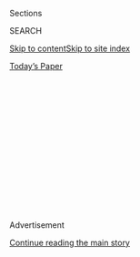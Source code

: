 <div id="app">

<div>

<div>

<div>

<div class="NYTAppHideMasthead css-1q2w90k e1suatyy0">

<div class="section css-ui9rw0 e1suatyy2">

<div class="css-eph4ug er09x8g0">

<div class="css-6n7j50">

</div>

<span class="css-1dv1kvn">Sections</span>

<div class="css-10488qs">

<span class="css-1dv1kvn">SEARCH</span>

</div>

[Skip to content](#site-content)[Skip to site
index](#site-index)

</div>

<div class="css-10698na e1huz5gh0">

</div>

</div>

<div id="masthead-bar-one" class="section hasLinks css-15hmgas e1csuq9d3">

<div class="css-uqyvli e1csuq9d0">

</div>

<div class="css-1uqjmks e1csuq9d1">

</div>

<div class="css-9e9ivx">

[](https://myaccount.nytimes3xbfgragh.onion/auth/login?response_type=cookie&client_id=vi)

</div>

<div class="css-1bvtpon e1csuq9d2">

[Today’s
Paper](https://www.nytimes3xbfgragh.onion/section/todayspaper)

</div>

</div>

</div>

</div>

<div data-aria-hidden="false">

<div id="site-content" data-role="main">

<div>

<div class="css-1aor85t" style="opacity:0.000000001;z-index:-1;visibility:hidden">

<div class="css-1hqnpie">

<div class="css-epjblv">

<span class="css-z6pdnw">How Much Is Anyone ‘Entitled’ To, in the
End?</span>

</div>

<div class="css-k008qs">

<div class="css-1iwv8en">

<span class="css-18z7m18"></span>

<div>

<div>

</div>

</div>

</div>

<span class="css-1n6z4y">https://nyti.ms/2sYXwcX</span>

<div class="css-1705lsu">

<div class="css-4xjgmj">

<div class="css-4skfbu" data-role="toolbar" data-aria-label="Social Media Share buttons, Save button, and Comments Panel with current comment count" data-testid="share-tools">

  - 
  - 
  - 
  - 
    
    <div class="css-6n7j50">
    
    </div>

  - 
  - 

</div>

</div>

</div>

</div>

</div>

</div>

<div class="css-13pd83m">

</div>

<div id="top-wrapper" class="css-1sy8kpn">

<div id="top-slug" class="css-l9onyx">

Advertisement

</div>

[Continue reading the main
story](#after-top)

<div class="ad top-wrapper" style="text-align:center;height:100%;display:block;min-height:250px">

<div id="top" class="place-ad" data-position="top" data-size-key="top">

</div>

</div>

<div id="after-top">

</div>

</div>

<div id="sponsor-wrapper" class="css-1hyfx7x">

<div id="sponsor-slug" class="css-19vbshk">

Supported by

</div>

[Continue reading the main
story](#after-sponsor)

<div id="sponsor" class="ad sponsor-wrapper" style="text-align:center;height:100%;display:block">

</div>

<div id="after-sponsor">

</div>

</div>

[First
Words](/column/first-words "First Words")

<div class="css-1vkm6nb ehdk2mb0">

# How Much Is Anyone ‘Entitled’ To, in the End?

</div>

<div class="css-79elbk" data-testid="photoviewer-wrapper">

<div class="css-z3e15g" data-testid="photoviewer-wrapper-hidden">

</div>

<div class="css-1a48zt4 ehw59r15" data-testid="photoviewer-children">

![<span class="css-ach9cc e1z0qqy90" itemprop="copyrightHolder"><span class="css-1ly73wi e1tej78p0">Credit...</span><span><span>Photo
illustration by Derek
Brahney</span></span></span>](https://static01.graylady3jvrrxbe.onion/images/2018/03/04/magazine/04mag-firstwords/04mag-04firstwords-t_CA0-articleLarge.jpg?quality=75&auto=webp&disable=upscale)

</div>

</div>

<div class="css-xt80pu e12qa4dv0">

<div class="css-18e8msd">

<div class="css-vp77d3 epjyd6m0">

<div class="css-1baulvz">

By <span class="css-1baulvz last-byline" itemprop="name">Carina
Chocano</span>

</div>

</div>

  - Feb. 27,
    2018

  - 
    
    <div class="css-4xjgmj">
    
    <div class="css-d8bdto" data-role="toolbar" data-aria-label="Social Media Share buttons, Save button, and Comments Panel with current comment count" data-testid="share-tools">
    
      - 
      - 
      - 
      - 
        
        <div class="css-6n7j50">
        
        </div>
    
      - 
      - 
    
    </div>
    
    </div>

</div>

</div>

<div class="section meteredContent css-1r7ky0e" name="articleBody" itemprop="articleBody">

<div class="css-1fanzo5 StoryBodyCompanionColumn">

<div class="css-53u6y8">

When I was in my 20s, I worked at a video-game company in Silicon
Valley. We were expected to work 12-hour days and at least one weekend
day per week. The pay was terrible, as was the product. Even so, it was
part of the job to feel lucky to have it, and, being young and
replaceable, we were in no position to complain. To complain would have
made us “entitled,” which we were not entitled to be. The company, on
the other hand, was entitled to claim our every waking hour, and to
treat its rush to meet deadlines for clunky, slow-moving shooter games
as a collective labor of love. It felt difficult to square the
democratic world outside the office with the feudal arrangement inside
it; I spent a lot of time marveling at the cognitive dissonance of it
all.

It wasn’t just that office, of course. There has always been a
disconnect between what we claim to deserve as human beings and what we
believe is deserved in specific circumstances — by citizens or
noncitizens, workers or owners, “makers” or “takers.” Lately, “entitled”
is the scalpel we use to divide one from the other, affirming the things
we believe are owed to us, then turning around and shaming others for
expecting anything beyond that. It lets us claim that certain rights are
fundamental, granted by a higher authority, and it lets us accuse others
of being grasping, arrogant and superior. It swaps hats, darting
frantically from post to post, defending and attacking as the need
arises.

</div>

</div>

<div style="max-width:100%;margin:0 auto">

<div class="css-17dprlf" data-id="100000005766111" data-slug="04mag-firstwords-pull1" style="max-width:600px">

</div>

</div>

<div class="css-1fanzo5 StoryBodyCompanionColumn">

<div class="css-53u6y8">

Any survey of news and headlines will illustrate the tangled nature of
the word. For every negative usage, a positive one seems to follow; for
every allowance we’re granted, another will soon be taken away.
“Millennials have an entitlement complex,” you will read, but “All
Americans are entitled to opinions.” Then there’s “Millennials in the
workplace — not entitled, just different.” An article about the travel
arrangements of the head of the Environmental Protection Agency fashions
a quote from a senator into a headline that affirms as it undermines:
“Pruitt ‘Entitled’ to Fly First Class.” Other benefits might have been
earned the hard way: After Georgina Chapman announced that she was
leaving Harvey Weinstein, numerous articles speculated that she was
legally “entitled” to at least $300,000 for each year they were married.
One article declares that Melania Trump is “entitled” to some privacy,
while another notes that noncitizens brought to this country as children
are not “entitled” to court-appointed immigration lawyers. On a recent
episode of “The View,” the host Joy Behar challenged Senator Kirsten
Gillibrand over her calls for Al Franken to resign his Senate seat,
noting that the president had been accused of worse sins and was not
about to step down. Gillibrand agreed that she’d like to see Trump
resign too, then carefully divided the things that were owed to Franken
from the things that were not: “He’s entitled to a hearing. He is. But
he’s not entitled to my silence, Joy.”

</div>

</div>

<div class="css-1fanzo5 StoryBodyCompanionColumn">

<div class="css-53u6y8">

This double-sided use of entitlement tends not to tell us a great deal
about the subject it’s applied to, whether that subject is privacy,
legal representation or airline upgrades. It does, however, tend to
reveal a great deal about us, the people having the conversation — about
what we believe human beings should expect from life and about what we
owe to one another. And it hints at all the bad feeling and zero-sum
thinking that pervade our arguments over who deserves what: our envy,
our fear of missing out, our paranoia that the rights of others are
constantly threatening to impinge on our own.

**The way we** use “entitled” feels less strange when you consider that
its two meanings have slightly different origins. Once upon a time,
“entitlement” was, quite literally, something granted by a higher
authority: A “noble” person pleased the sovereign, perhaps by acquiring
land or fighting bravely, and in return the sovereign bestowed upon him
special rights and privileges, perks not afforded to a commoner,
including the right not to have their estate expropriated by the crown.
“Entitlement” was a recognition of service, a promise of specific
legal benefits. In some cases it came with an actual title, like the
feudal “baron.”

Something similar has been true in the United States, where
“entitlements” refers to government benefit programs not subject to
budgetary discretion — assistance that the state was obligated, on
levels both legal and societal, to provide to all eligible citizens.
According to the linguist Geoff Nunberg, it was sometime after the
publication of “The Culture of Narcissism,” an influential 1979 book by
Christopher Lasch, that a certain negative connotation began to spread.
Legitimate “entitlement” and an illegitimate *sense* of entitlement
merged. You might now be an entitled person: someone whose privilege
leads to arrogance, snobbery and rudeness, someone who expects to be
waited on, provided for, deferred to.

This was an unfortunate development for those who depended on
entitlement programs, who were increasingly cast as undeserving — people
who “chose” to be poor, via laziness and lack of responsibility, and yet
felt “entitled” to governmental support. Even before Lasch’s book,
Ronald Reagan, during his first run for president, held up an actual
career criminal — a con woman, identity thief and suspected kidnapper
believed to have bilked the government of untold thousands of dollars —
as a symbol of excess, conjuring around her a world of fantastical
“welfare queens”: enemies of the bootstrapping individualist spirit of
America, coddled and demanding and overly dependent on programs they
were, in fact, legally entitled to use. The apotheosis of this concept
was laid out by Mitt Romney in 2012, when he declared that 47 percent of
voters were dependent on the government, saw themselves as victims and
believed “that they are entitled to health care, to food, to housing, to
you name it. That that’s an entitlement.” It was not his job, he argued,
to care about such people, whom he’d “never convince” that they should
“take personal responsibility and care for their lives.”

</div>

</div>

<div class="css-1fanzo5 StoryBodyCompanionColumn">

<div class="css-53u6y8">

Of course, it did not escape American voters that as the very wealthy
scion of a very powerful family, Romney was the epitome of an “entitled”
man in the original, feudal sense; his entitlement was hereditary. And
he was, above all, in a position to make influential judgments about
what others had, what others wanted, what people deserved or did
not.

</div>

</div>

<div style="max-width:100%;margin:0 auto">

<div class="css-17dprlf" data-id="100000005766112" data-slug="04mag-firstwords-pull2" style="max-width:600px">

</div>

</div>

<div class="css-1fanzo5 StoryBodyCompanionColumn">

<div class="css-53u6y8">

**The entitlements that** infuriate us most, it seems, involve the sight
of other people chasing determinedly after things we’d never dare to
pursue. Many of our most pitched intergenerational arguments revolve
around precisely this issue: the question of what it is reasonable to
expect from the world and what we must learn to bear quietly. Older
people come to believe that they spent their youth working very hard and
expecting little in return, and express awe and outrage over the extent
to which their children expect the world to be made decent or fair or
nice. At the moment, it’s millennials who are accused of this kind of
entitlement, despite their shrinking access to nice things — secure
jobs, employer-provided health care, affordable housing — that baby
boomers took for granted. But similar complaints echo backward.
Twenty-five years ago, it was Generation X that was criticized for the
same things, in the same terms, sometimes in the same publications.
“Grow Up, Crybabies, You’re America’s Luckiest Generation,” sighed a
1993 Washington Post headline. “They’re impatient waiting for job
promotions and want all the perks associated with ‘paying one’s dues’ ”
— a bank employee said that in a 1997 article in The Atlanta
Journal-Constitution. To read a 2013 article in Time magazine calling
millennials “lazy, entitled, selfish and shallow” feels like having
dozed off years ago and woken up just in time to see history repeated.

We are clearly galled by people we believe think they deserve something
the rest of us don’t. The unsettled issue, of course, is what anyone
deserves in the first place, a question over which we are constantly
erupting into pitched battles. Sometimes the issues are broad and
societal. (Do you deserve health care, or a home, or a lawyer? Should
the government formally entitle you to more of these things?) Sometimes
they are personal or mundane. (Do you deserve a thank-you card or to
have your text responded to? Is it “entitled” to expect either?) We are
able to bring a surprising emotional intensity to our fights over any of
these things.

Still: We tend to use “entitled” to argue out these questions case by
case and person by person, as if it were possible to settle huge,
overarching questions about the kind of society we want to live in one
situation at a time. We take what could be useful conversations about
rights and values and turn them into ad hominem attacks, accusations of
arrogance and greed. (Calling someone “entitled” doesn’t suggest they
hold a different conception of social responsibility; it suggests poor
character.) No matter which direction the word points, it tends to serve
as a cudgel. And yet its ubiquity may still be a useful sign, pointing
at deep questions about fairness and equality, about our very different
conceptions about what a person can, or should, expect from life. It
embodies an impasse we’ve reached — and it suggests that if we ever
could sort out the details, we might find that we’re entitled to far
more than we’re getting.

</div>

</div>

</div>

<div>

</div>

<div>

</div>

<div>

</div>

<div>

<div id="bottom-wrapper" class="css-1ede5it">

<div id="bottom-slug" class="css-l9onyx">

Advertisement

</div>

[Continue reading the main
story](#after-bottom)

<div id="bottom" class="ad bottom-wrapper" style="text-align:center;height:100%;display:block;min-height:90px">

</div>

<div id="after-bottom">

</div>

</div>

</div>

</div>

</div>

## Site Index

<div>

</div>

## Site Information Navigation

  - [© <span>2020</span> <span>The New York Times
    Company</span>](https://help.nytimes3xbfgragh.onion/hc/en-us/articles/115014792127-Copyright-notice)

<!-- end list -->

  - [NYTCo](https://www.nytco.com/)
  - [Contact
    Us](https://help.nytimes3xbfgragh.onion/hc/en-us/articles/115015385887-Contact-Us)
  - [Work with us](https://www.nytco.com/careers/)
  - [Advertise](https://nytmediakit.com/)
  - [T Brand Studio](http://www.tbrandstudio.com/)
  - [Your Ad
    Choices](https://www.nytimes3xbfgragh.onion/privacy/cookie-policy#how-do-i-manage-trackers)
  - [Privacy](https://www.nytimes3xbfgragh.onion/privacy)
  - [Terms of
    Service](https://help.nytimes3xbfgragh.onion/hc/en-us/articles/115014893428-Terms-of-service)
  - [Terms of
    Sale](https://help.nytimes3xbfgragh.onion/hc/en-us/articles/115014893968-Terms-of-sale)
  - [Site
    Map](https://spiderbites.nytimes3xbfgragh.onion)
  - [Help](https://help.nytimes3xbfgragh.onion/hc/en-us)
  - [Subscriptions](https://www.nytimes3xbfgragh.onion/subscription?campaignId=37WXW)

</div>

</div>

</div>

</div>
